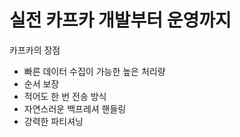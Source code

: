 # 실전 카프카 개발부터 운영까지

카프카의 장점  

* 빠른 데이터 수집이 가능한 높은 처리량
* 순서 보장
* 적어도 한 번 전송 방식
* 자연스러운 백프레셔 핸들링
* 강력한 파티셔닝

